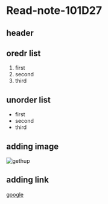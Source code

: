 # Read-note-101D27
## header
## oredr list
1. first 
2. second
3. third

## unorder list
* first
* second
* third
## adding image
![gethup]()
## adding link
[google](https://www.google.com/)
